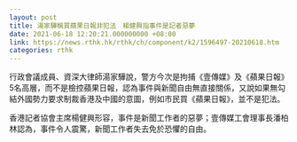 ```yaml
---
layout: post
title: 湯家驊稱買蘋果日報非犯法　楊健興指事件是記者惡夢
date: 2021-06-18 12:20:21.000000000 +08:00
link: https://news.rthk.hk/rthk/ch/component/k2/1596497-20210618.htm
categories: rthk
---
```


行政會議成員、資深大律師湯家驊說，警方今次是拘捕《壹傳媒》及《蘋果日報》5名高層，而不是檢控蘋果日報，認為事件與新聞自由無直接關係，又說如果無勾結外國勢力要求制裁香港及中國的意圖，例如市民買《蘋果日報》，並不是犯法。

香港記者協會主席楊健興形容，事件是新聞工作者的惡夢；壹傳媒工會理事長潘柏林認為，事件令人震驚，新聞工作者失去免於恐懼的自由。
